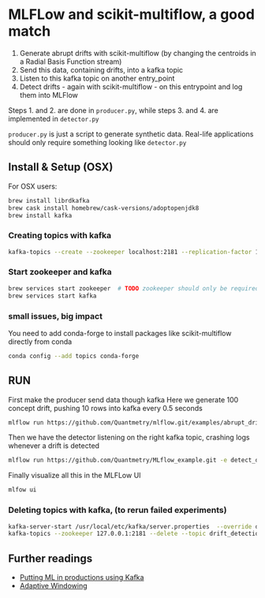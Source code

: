 # MLFLow and scikit-multiflow, a good match

1. Generate abrupt drifts with scikit-multiflow (by changing the centroids in a Radial Basis Function stream) 
2. Send this data, containing drifts, into a kafka topic
3. Listen to this kafka topic on another entry_point
4. Detect drifts - again with scikit-multiflow - on this entrypoint and log them into MLFlow

Steps 1. and 2. are done in `producer.py`, while steps 3. and 4. are implemented in `detector.py`

`producer.py` is just a script to generate synthetic data. Real-life applications should only require something looking like `detector.py`

## Install & Setup (OSX)
For OSX users:
```bash
brew install librdkafka
brew cask install homebrew/cask-versions/adoptopenjdk8
brew install kafka
```

### Creating topics with kafka
```bash
kafka-topics --create --zookeeper localhost:2181 --replication-factor 1 --partitions 1 --topic drift_detection
```

### Start zookeeper and kafka
```bash
brew services start zookeeper  # TODO zookeeper should only be required by confluent-kafka, REMOVE ME ?
brew services start kafka
```

### small issues, big impact
You need to add conda-forge to install packages like scikit-multiflow directly from conda
```bash
conda config --add topics conda-forge
```

## RUN
First make the producer send data though kafka
Here we generate 100 concept drift, pushing 10 rows into kafka every 0.5 seconds
```bash
mlflow run https://github.com/Quantmetry/mlflow.git/examples/abrupt_drift_detection -e producer -P n_drifts=100 -P interval=0.5 -P batch_size=10 -P n_classes=3
```

Then we have the detector listening on the right kafka topic, crashing logs whenever a drift is detected
```bash
mlflow run https://github.com/Quantmetry/MLflow_example.git -e detect_drifts -P delta=0.001
```

Finally visualize all this in the MLFLow UI
```bash
mlfow ui
```

### Deleting topics with kafka, (to rerun failed experiments)
```bash
kafka-server-start /usr/local/etc/kafka/server.properties  --override delete.topic.enable=true
kafka-topics --zookeeper 127.0.0.1:2181 --delete --topic drift_detection
```

## Further readings
* [Putting ML in productions using Kafka](https://towardsdatascience.com/putting-ml-in-production-i-using-apache-kafka-in-python-ce06b3a395c8)
* [Adaptive Windowing](http://citeseerx.ist.psu.edu/viewdoc/download?doi=10.1.1.144.2279&rep=rep1&type=pdf)
